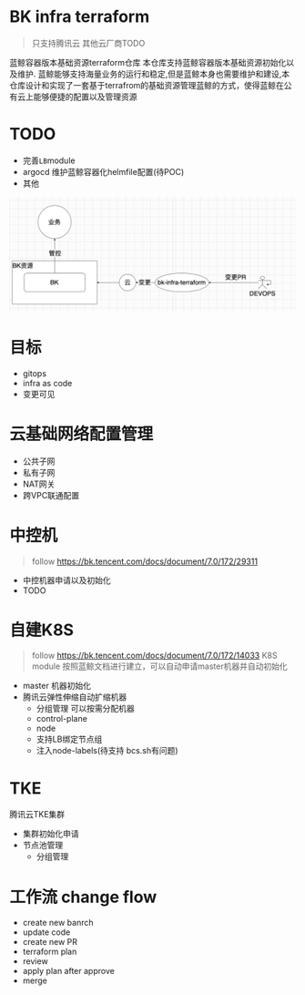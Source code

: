 
# BK infra terraform
> 只支持腾讯云 其他云厂商TODO

蓝鲸容器版本基础资源terraform仓库
本仓库支持蓝鲸容器版本基础资源初始化以及维护.
蓝鲸能够支持海量业务的运行和稳定,但是蓝鲸本身也需要维护和建设,本仓库设计和实现了一套基于terrafrom的基础资源管理蓝鲸的方式，使得蓝鲸在公有云上能够便捷的配置以及管理资源

# TODO
- 完善`LB`module
- argocd 维护蓝鲸容器化helmfile配置(待POC)
- 其他

![relation](./image/relation.png)

# 目标
- gitops
- infra as code
- 变更可见

# 云基础网络配置管理
- 公共子网
- 私有子网
- NAT网关
- 跨VPC联通配置
# 中控机
> follow https://bk.tencent.com/docs/document/7.0/172/29311
- 中控机器申请以及初始化
- TODO
# 自建K8S
> follow https://bk.tencent.com/docs/document/7.0/172/14033
K8S module 按照蓝鲸文档进行建立，可以自动申请master机器并自动初始化
- master 机器初始化
- 腾讯云弹性伸缩自动扩缩机器
    - 分组管理 可以按需分配机器
    - control-plane
    - node
    - 支持LB绑定节点组
    - 注入node-labels(待支持 bcs.sh有问题)
# TKE
腾讯云TKE集群
- 集群初始化申请
- 节点池管理
    - 分组管理

# 工作流 change flow
- create new banrch
- update code
- create new PR
- terraform plan
- review
- apply plan after approve
- merge